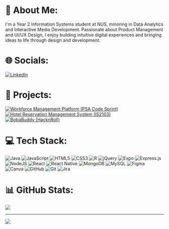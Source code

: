 # 💫 About Me:
I'm a Year 2 Information Systems student at NUS, minoring in Data Analytics and Interactive Media Development. Passionate about Product Management and UI/UX Design, I enjoy building intuitive digital experiences and bringing ideas to life through design and development.

# 🌐 Socials:
[![LinkedIn](https://img.shields.io/badge/LinkedIn-%230077B5.svg?logo=linkedin&logoColor=white)](https://linkedin.com/in/www.linkedin.com/in/kay-woon-lim) 

# 🚀 Projects:
[![Workforce Management Platform (PSA Code Sprint)](https://img.shields.io/badge/GitHub-Workforce%20Management%20Platform%20%5BPSA%20Code%20Sprint%5D-blue?style=flat&logo=github)](https://github.com/Owly-dabs/PSA-Mavericks)
[![Hotel Reservation Management System (IS2103)](https://img.shields.io/badge/GitHub-Hotel%20Reservation%20Management%20%5BIS2103%5D-red?style=flat&logo=github)](https://github.com/Xenonwizard/IS2103Project)
[![BobaBuddy (HacknRoll)](https://img.shields.io/badge/GitHub-BobaBuddy%20%5BHacknRoll%5D-beige?style=flat&logo=github)](https://github.com/Soneul/BobaBuddy)

# 💻 Tech Stack:
![Java](https://img.shields.io/badge/java-%23ED8B00.svg?style=flat&logo=openjdk&logoColor=white) ![JavaScript](https://img.shields.io/badge/javascript-%23323330.svg?style=flat&logo=javascript&logoColor=%23F7DF1E) ![HTML5](https://img.shields.io/badge/html5-%23E34F26.svg?style=flat&logo=html5&logoColor=white) ![CSS3](https://img.shields.io/badge/css3-%231572B6.svg?style=flat&logo=css3&logoColor=white) ![R](https://img.shields.io/badge/r-%23276DC3.svg?style=flat&logo=r&logoColor=white) ![jQuery](https://img.shields.io/badge/jquery-%230769AD.svg?style=flat&logo=jquery&logoColor=white) ![Expo](https://img.shields.io/badge/expo-1C1E24?style=flat&logo=expo&logoColor=#D04A37) ![Express.js](https://img.shields.io/badge/express.js-%23404d59.svg?style=flat&logo=express&logoColor=%2361DAFB) ![NodeJS](https://img.shields.io/badge/node.js-6DA55F?style=flat&logo=node.js&logoColor=white) ![React](https://img.shields.io/badge/react-%2320232a.svg?style=flat&logo=react&logoColor=%2361DAFB) ![React Native](https://img.shields.io/badge/react_native-%2320232a.svg?style=flat&logo=react&logoColor=%2361DAFB) ![MongoDB](https://img.shields.io/badge/MongoDB-%234ea94b.svg?style=flat&logo=mongodb&logoColor=white) ![MySQL](https://img.shields.io/badge/mysql-4479A1.svg?style=flat&logo=mysql&logoColor=white) ![Figma](https://img.shields.io/badge/figma-%23F24E1E.svg?style=flat&logo=figma&logoColor=white) ![Canva](https://img.shields.io/badge/Canva-%2300C4CC.svg?style=flat&logo=Canva&logoColor=white) ![GitHub](https://img.shields.io/badge/github-%23121011.svg?style=flat&logo=github&logoColor=white) ![Git](https://img.shields.io/badge/git-%23F05033.svg?style=flat&logo=git&logoColor=white) ![Jira](https://img.shields.io/badge/jira-%230A0FFF.svg?style=flat&logo=jira&logoColor=white)

# 📊 GitHub Stats:
![](https://github-readme-stats.vercel.app/api?username=kaywoon&theme=omni&hide_border=false&include_all_commits=true&count_private=true)<br/>

---
[![](https://visitcount.itsvg.in/api?id=kaywoon&icon=9&color=11)](https://visitcount.itsvg.in)

<!-- Proudly created with GPRM ( https://gprm.itsvg.in ) -->
